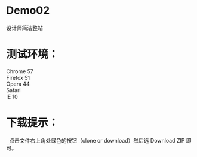 # Demo02
<samll>设计师简洁整站</samll>

# 测试环境：

   Chrome 57<br>
   Firefox 51<br>
   Opera 44<br>
   Safari<br>
   IE 10<br>

# 下载提示：
   点击文件右上角处绿色的按钮（clone or download）然后选 Download ZIP 即可。

